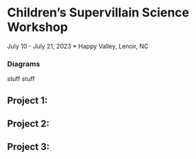 # Children’s Supervillain Science Workshop
July 10 - July 21, 2023 * Happy Valley, Lenoir, NC

### Diagrams
stuff
stuff

## Project 1: 
## Project 2: 
## Project 3:


